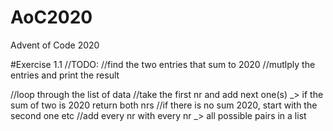 # AoC2020
Advent of Code 2020

#Exercise 1.1
//TODO:
//find the two entries that sum to 2020
//mutlply the entries and print the result


//loop through the list of data 
//take the first nr and add next one(s) _> if the sum of two is 2020 return both nrs
//if there is no sum 2020, start with the second one etc
//add every nr with every nr _> all possible pairs in a list
